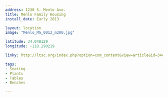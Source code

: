 ```yaml
---
address: 1230 S. Menlo Ave.
title: Menlo Family Housing
install_date: Early 2013

layout: location
image: "Menlo_MG_0012_m200.jpg"

latitude: 34.048129
longitude: -118.290219

linky: http://ltsc.org/index.php?option=com_content&view=article&id=344

tags:	
- Seating
- Plants
- Tables
- Benches

---
```

